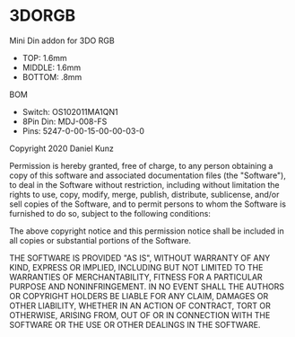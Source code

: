 # 3DORGB

Mini Din addon for 3DO RGB

* TOP: 1.6mm
* MIDDLE: 1.6mm
* BOTTOM: .8mm


BOM
* Switch: OS102011MA1QN1
* 8Pin Din: MDJ-008-FS
* Pins: 5247-0-00-15-00-00-03-0

Copyright 2020 Daniel Kunz

Permission is hereby granted, free of charge, to any person obtaining a copy of this software and associated documentation files (the "Software"), to deal in the Software without restriction, including without limitation the rights to use, copy, modify, merge, publish, distribute, sublicense, and/or sell copies of the Software, and to permit persons to whom the Software is furnished to do so, subject to the following conditions:

The above copyright notice and this permission notice shall be included in all copies or substantial portions of the Software.

THE SOFTWARE IS PROVIDED "AS IS", WITHOUT WARRANTY OF ANY KIND, EXPRESS OR IMPLIED, INCLUDING BUT NOT LIMITED TO THE WARRANTIES OF MERCHANTABILITY, FITNESS FOR A PARTICULAR PURPOSE AND NONINFRINGEMENT. IN NO EVENT SHALL THE AUTHORS OR COPYRIGHT HOLDERS BE LIABLE FOR ANY CLAIM, DAMAGES OR OTHER LIABILITY, WHETHER IN AN ACTION OF CONTRACT, TORT OR OTHERWISE, ARISING FROM, OUT OF OR IN CONNECTION WITH THE SOFTWARE OR THE USE OR OTHER DEALINGS IN THE SOFTWARE.


